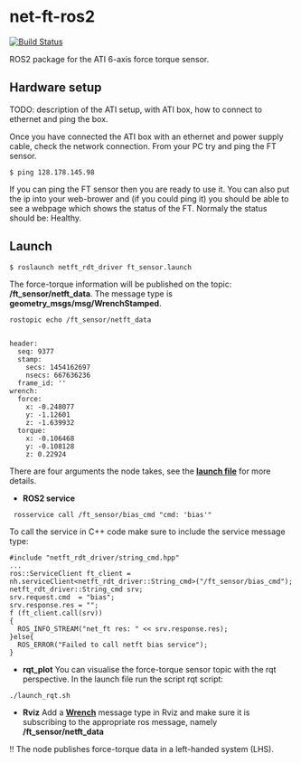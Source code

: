 # net-ft-ros2
[![Build Status](https://travis-ci.org/epfl-lasa/net-ft-ros.svg?branch=master)](https://travis-ci.org/epfl-lasa/net-ft-ros)

ROS2 package for the ATI 6-axis force torque sensor.

## Hardware setup

TODO: description of the ATI setup, with ATI box, how to connect to ethernet and ping the box.

Once you have connected the ATI box with an ethernet and power supply cable, check 
the network connection. From your PC try and ping the FT sensor.
```
$ ping 128.178.145.98
```
If you can ping the FT sensor then you are ready to use it. You can also put the ip into your web-brower 
and (if you could ping it) you should be able to see a webpage which shows the status of the FT. Normaly
the status should be: Healthy.

## Launch

```
$ roslaunch netft_rdt_driver ft_sensor.launch 
```

The force-torque information will be published on the topic: **/ft_sensor/netft_data**.
The message type is **geometry_msgs/msg/WrenchStamped**.
```
rostopic echo /ft_sensor/netft_data


header: 
  seq: 9377
  stamp: 
    secs: 1454162697
    nsecs: 667636236
  frame_id: ''
wrench: 
  force: 
    x: -0.248077
    y: -1.12601
    z: -1.639932
  torque: 
    x: -0.106468
    y: -0.108128
    z: 0.22924
```

There are four arguments the node takes, see the  [**launch file**](https://github.com/Ryan-Stapleton/net-ft-ros2/blob/main/launch/ft_sensor_launch.py)  for more details.

* **ROS2 service**
```
 rosservice call /ft_sensor/bias_cmd "cmd: 'bias'"
```
To call the service in C++ code make sure to include the service message type:
```
#include "netft_rdt_driver/string_cmd.hpp"
...
ros::ServiceClient ft_client = nh.serviceClient<netft_rdt_driver::String_cmd>("/ft_sensor/bias_cmd");
netft_rdt_driver::String_cmd srv;
srv.request.cmd  = "bias";
srv.response.res = "";
f (ft_client.call(srv))
{
  ROS_INFO_STREAM("net_ft res: " << srv.response.res);
}else{
  ROS_ERROR("Failed to call netft bias service");
}
```


* **rqt_plot**
You can visualise the force-torque sensor topic with the rqt perspective. In the 
launch file run the script rqt script:
```
./launch_rqt.sh
```

* **Rviz**
Add a [**Wrench**](http://wiki.ros.org/rviz/DisplayTypes/Wrench) message type in Rviz and make sure
it is subscribing to the appropriate ros message, namely **/ft_sensor/netft_data** 


:bangbang: The node publishes force-torque data in a left-handed system (LHS).

